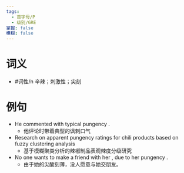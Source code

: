 ```yaml
---
tags:
  - 首字母/P
  - 级别/GRE
掌握: false
模糊: false
---
```

# 词义
- #词性/n  辛辣；刺激性；尖刻
# 例句
- He commented with typical pungency .
	- 他评论时带着典型的讽刺口气
- Research on apparent pungency ratings for chili products based on fuzzy clustering analysis
	- 基于模糊聚类分析的辣椒制品表观辣度分级研究
- No one wants to make a friend with her , due to her pungency .
	- 由于她的尖酸刻薄，没人愿意与她交朋友。
